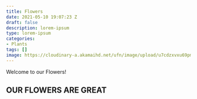 ```yaml
---
title: Flowers
date: 2021-05-10 19:07:23 Z
draft: false
description: lorem-ipsum
type: lorem-ipsum
categories:
- Plants
tags: []
image: https://cloudinary-a.akamaihd.net/ufn/image/upload/u7cdzxvxu69pmubmtltc.jpg
---
```


Welcome to our Flowers!

## OUR FLOWERS ARE GREAT
